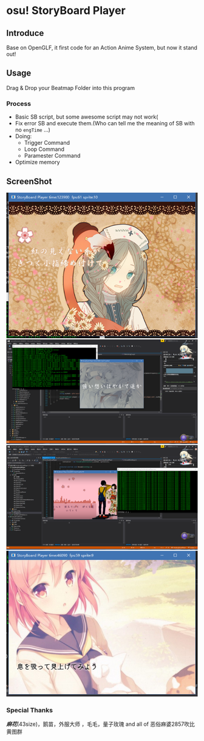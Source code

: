 # osu! StoryBoard Player

## Introduce
Base on OpenGLF, it first code for an Action Anime System, but now it stand out!

## Usage
Drag & Drop your Beatmap Folder into this program

### Process
- Basic SB script, but some awesome script may not work(
- Fix error SB and execute them.(Who can tell me the meaning of SB with no `engTime` ...)
- Doing:
  - Trigger Command
  - Loop Command
  - Paramester Command
- Optimize memory

## ScreenShot
![](readme_img/1.png)
![](readme_img/2.png)
![](readme_img/3.png)
![](readme_img/4.png)

### Special Thanks
***麻花***(43size)，鹅苗，外服大师 ，毛毛，量子玫瑰 and all of 恶俗麻婆2857吹比黄图群

